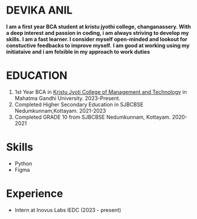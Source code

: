 # DEVIKA ANIL
**I am a first year BCA student at kristu jyothi college, changanassery. With a deep interest and passion in coding, i am always striving to develop my skills.**
**I am a fast learner. I consider myself open-minded and lookout for constuctive feedbacks to improve myself.**
**I am good at working using my initiataive and i am felxible in my approach to work duties**
# EDUCATION
1. 1st Year BCA in [Kristu Jyoti College of Management and Technology](https://kjcmt.ac.in/) in Mahatma Gandhi University. 2023-Present.
2. Completed Higher Secondary Education in SJBCBSE Nedumkunnam,Kottayam. 2021-2023
3. Completed GRADE 10 from SJBCBSE Nedumkunnam, Kottayam. 2020-2021
# Skills 
- Python
- Figma
# Experience 
- Intern at Inovus Labs IEDC (2023 - present)
